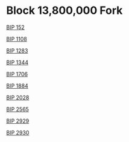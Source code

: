 # Block 13,800,000 Fork

[BIP 152](https://github.com/ethereum/EIPs/blob/master/EIPS/eip-152.md)

[BIP 1108​](https://eips.ethereum.org/EIPS/eip-1108)

​﻿[BIP 1283​](https://eips.ethereum.org/EIPS/eip-1283)

[﻿BIP 1344​](https://eips.ethereum.org/EIPS/eip-1344)

[​﻿BIP 1706​](https://github.com/ethereum/EIPs/blob/master/EIPS/eip-1706.md)

[​﻿BIP 1884​](https://eips.ethereum.org/EIPS/eip-1884)

[​﻿BIP 2028​](https://eips.ethereum.org/EIPS/eip-2028)

[​BIP 2565​](https://eips.ethereum.org/EIPS/eip-2565)

​﻿[BIP 2929​](https://eips.ethereum.org/EIPS/eip-2929)

[﻿BIP 2930](https://eips.ethereum.org/EIPS/eip-2930)​
